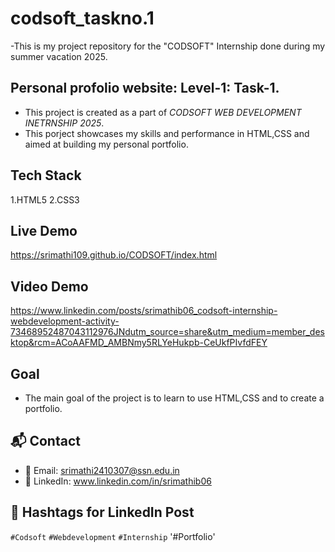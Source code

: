 # codsoft_taskno.1
-This is my project repository for the "CODSOFT" Internship done during my summer vacation 2025.

## Personal profolio website: Level-1: Task-1.
- This project is created as a part of *CODSOFT WEB DEVELOPMENT INETRNSHIP 2025*.
- This porject showcases my skills and performance in HTML,CSS and aimed at building my personal portfolio.

## Tech Stack
1.HTML5
2.CSS3

## Live Demo
https://srimathi109.github.io/CODSOFT/index.html

## Video Demo
https://www.linkedin.com/posts/srimathib06_codsoft-internship-webdevelopment-activity-73468952487043112976JNdutm_source=share&utm_medium=member_desktop&rcm=ACoAAFMD_AMBNmy5RLYeHukpb-CeUkfPIvfdFEY

## Goal
- The main goal of the project is to learn to use HTML,CSS and to create a portfolio.

## 📬 Contact
- 📧 Email: srimathi2410307@ssn.edu.in
- 🔗 LinkedIn: www.linkedin.com/in/srimathib06

## 📢 Hashtags for LinkedIn Post
`#Codsoft` `#Webdevelopment`  `#Internship` '#Portfolio'
